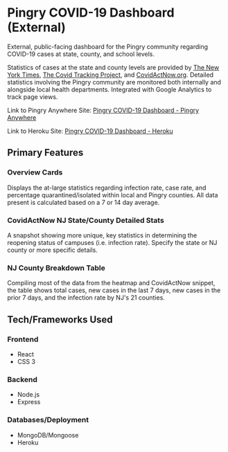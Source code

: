 # Pingry COVID-19 Dashboard (External)

External, public-facing dashboard for the Pingry community regarding COVID-19 cases at state, county, and school levels.

Statistics of cases at the state and county levels are provided by [The New York Times](https://github.com/nytimes/covid-19-data/blob/master/us-counties.csv), [The Covid Tracking Project](https://covidtracking.com/), and [CovidActNow.org](https://www.covidactnow.org/). Detailed statistics involving the Pingry community are monitored both internally and alongside local health departments.  Integrated with Google Analytics to track page views.

Link to Pingry Anywhere Site: [Pingry COVID-19 Dashboard - Pingry Anywhere](http://dashboard.pingryanywhere.org/)

Link to Heroku Site: [Pingry COVID-19 Dashboard - Heroku](https://pingry-covid-metrics.herokuapp.com/)

## Primary Features

### Overview Cards

Displays the at-large statistics regarding infection rate, case rate, and percentage quarantined/isolated within local and Pingry counties.  All data present is calculated based on a 7 or 14 day average.

### CovidActNow NJ State/County Detailed Stats

A snapshot showing more unique, key statistics in determining the reopening status of campuses (i.e. infection rate).  Specify the state or NJ county or more specific details.

### NJ County Breakdown Table

Compiling most of the data from the heatmap and CovidActNow snippet, the table shows total cases, new cases in the last 7 days, new cases in the prior 7 days, and the infection rate by NJ's 21 counties.

## Tech/Frameworks Used

### Frontend
* React
* CSS 3

### Backend
* Node.js
* Express

### Databases/Deployment
* MongoDB/Mongoose
* Heroku

